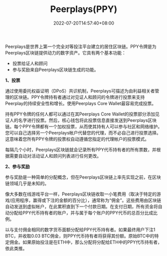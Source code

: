 ﻿---
weight: 
title: "Peerplays(PPY)"
description: "Peerplays是世界上第一个完全对等投注平台建立的居住区块链PPY令牌是为Peerplays区块链提供动力的数字资产"
date: 2022-07-20T14:57:40+08:00
lastmod: 2022-07-20T14:57:40+08:00
draft: false
authors: ["Simon"]
featuredImage: "peerplaysppy.jpg"
link: "https://www.peerplays.com/"
tags: ["数字代币","Peerplays(PPY)"]
categories: ["navigation"]
navigation: ["数字代币"]
lightgallery: true
toc: true
pinned: false
recommend: false
recommend1: false
---
Peerplays是世界上第一个完全对等投注平台建立的居住区块链。PPY令牌是为Peerplays区块链提供动力的数字资产。它具有两个基本功能：

- 投票给证人和顾问
- 参与奖励来自Peerplays区块链生成的功能。

**1、投票**

通过使用委托权益证明（DPoS）共识机制，Peerplays可描述为由利益相关者管理的区块链。PPY令牌持有者通过对见证人和顾问的令牌进行投票来支持Peerplay的持续安全性和增长。使用Peerplays Core Wallet最容易完成投票。

持有PPY令牌的任何人都可以通过在其Peerplays Core Wallet的投票部分添加见证人的名字进行投票。然后，核心钱包将此投票信息直接发送到Peerplays区块链。每个PPY令牌都有一个加权投票，从而使其持有人可以参与社区和网络维护。您可以自己选择另一个Peerplays帐户代替您的代理，而不必自己进行投票选择。这意味着您所有PPY令牌的投票权自动遵循您指定的代理帐户的投票模式。

每隔几个小时，Peerplays区块链就会记录所有PPY代币持有者的所有票数，并根据需要自动对活动证人和顾问列表进行任何更改。

**2、参与奖励**

参与奖励是一种简单的分配概念，但在Peerplays区块链上率先实现之前，在区块链领域几乎是未知的。

像大多数在线游戏平台一样，Peerplays区块链收取一小笔费用（取决于特定的游戏/应用程序，赢得或下注的金额的百分比），通常称为“佣金”。这些费用由区块链自动发送到虚拟帐户，在此累积直到下一个付款日期。在支付日期，所有资金将自动分配给PPY代币持有者的账户，并与属于每个账户的PPY代币的总百分比成比例。

以与支付佣金相同的数字货币面额分配给PPY代币持有者。如果最终用户下注1 BTC，并收取0.03 BTC佣金，则PPY代币持有者将获得其份额。原始BTC中的特定佣金。如果原始投注是在ETH中，那么分配将分配给ETH中的PPY代币持有者，依此类推。